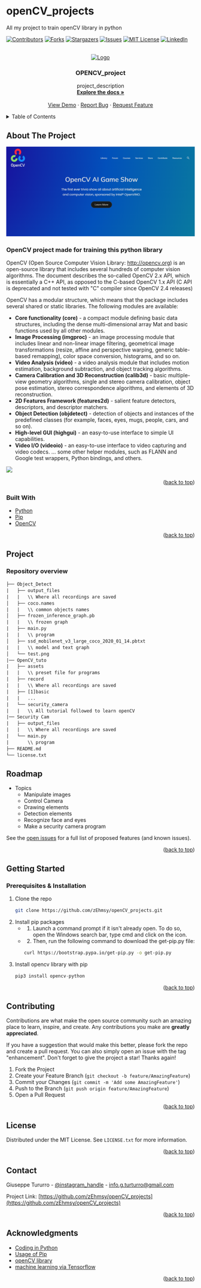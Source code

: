 # openCV_projects
All my project to train openCV library in python
<div id="top"></div>

<!-- PROJECT SHIELDS -->
<!--
*** I'm using markdown "reference style" links for readability.
*** Reference links are enclosed in brackets [ ] instead of parentheses ( ).
*** See the bottom of this document for the declaration of the reference variables
*** for contributors-url, forks-url, etc. This is an optional, concise syntax you may use.
*** https://www.markdownguide.org/basic-syntax/#reference-style-links
-->
[![Contributors][contributors-shield]][contributors-url]
[![Forks][forks-shield]][forks-url]
[![Stargazers][stars-shield]][stars-url]
[![Issues][issues-shield]][issues-url]
[![MIT License][license-shield]][license-url]
[![LinkedIn][linkedin-shield]][linkedin-url]



<!-- PROJECT LOGO -->
<br />
<div align="center">
  <a href="https://github.com/zEhmsy/openCV_projects/images/logo">
    <img src="images/logo_auto.png" alt="Logo" width="80" height="80">
  </a>

<h3 align="center">OPENCV_project</h3>

  <p align="center">
    project_description
    <br />
    <a href="https://github.com/zEhmsy/openCV_projects"><strong>Explore the docs »</strong></a>
    <br />
    <br />
    <a href="https://github.com/zEhmsy/openCV_projects">View Demo</a>
    ·
    <a href="https://github.com/zEhmsy/openCV_projects/issues">Report Bug</a>
    ·
    <a href="https://github.com/zEhmsy/openCV_projects/issues">Request Feature</a>
  </p>
</div>



<!-- TABLE OF CONTENTS -->
<details>
  <summary>Table of Contents</summary>
  <ol>
    <li>
      <a href="#about-the-project">About The Project</a>
      <ul>
        <li><a href="#built-with">Built With</a></li>
      </ul>
    </li>
    <li>
      <a href="#getting-started">Getting Started</a>
      <ul>
        <li><a href="#prerequisites">Prerequisites</a></li>
        <li><a href="#installation">Installation</a></li>
      </ul>
    </li>
    <li><a href="#progetto">Usage</a></li>
    <li><a href="#roadmap">Roadmap</a></li>
    <li><a href="#contributing">Contributing</a></li>
    <li><a href="#license">License</a></li>
    <li><a href="#contact">Contact</a></li>
    <li><a href="#acknowledgments">Acknowledgments</a></li>
  </ol>
</details>



<!-- ABOUT THE PROJECT -->
## About The Project

[![Product Name Screen Shot][product-screenshot]](https://docs.opencv.org/4.x/d1/dfb/intro.html)

### OpenCV project made for training this python library

OpenCV (Open Source Computer Vision Library: http://opencv.org) is an open-source library that includes several hundreds of computer vision algorithms. The document describes the so-called OpenCV 2.x API, which is essentially a C++ API, as opposed to the C-based OpenCV 1.x API (C API is deprecated and not tested with "C" compiler since OpenCV 2.4 releases)

OpenCV has a modular structure, which means that the package includes several shared or static libraries. The following modules are available:

* **Core functionality (core)** - a compact module defining basic data structures, including the dense multi-dimensional array Mat and basic functions used by all other modules.
* **Image Processing (imgproc)** - an image processing module that includes linear and non-linear image filtering, geometrical image transformations (resize, affine and perspective warping, generic table-based remapping), color space conversion, histograms, and so on.
* **Video Analysis (video)** - a video analysis module that includes motion estimation, background subtraction, and object tracking algorithms.
* **Camera Calibration and 3D Reconstruction (calib3d)** - basic multiple-view geometry algorithms, single and stereo camera calibration, object pose estimation, stereo correspondence algorithms, and elements of 3D reconstruction.
* **2D Features Framework (features2d)** - salient feature detectors, descriptors, and descriptor matchers.
* **Object Detection (objdetect)** - detection of objects and instances of the predefined classes (for example, faces, eyes, mugs, people, cars, and so on).
* **High-level GUI (highgui)** - an easy-to-use interface to simple UI capabilities.
* **Video I/O (videoio)** - an easy-to-use interface to video capturing and video codecs.
... some other helper modules, such as FLANN and Google test wrappers, Python bindings, and others.

![](images/object_detected.gif)

<p align="right">(<a href="#top">back to top</a>)</p>



### Built With

* [Python](https://www.python.org/)
* [Pip](https://pypi.org/project/pip/)
* [OpenCV](https://opencv.org/)

<p align="right">(<a href="#top">back to top</a>)</p>

<!-- USAGE EXAMPLES -->
## Project
### Repository overview
```txt
├── Object_Detect
|   ├── output_files
|   |   \\ Where all recordings are saved 
│   ├── coco.names
|   |   \\ common objects names
│   ├── frozen_inference_graph.pb
|   |   \\ frozen graph
|   ├── main.py
|   |   \\ program
│   ├── ssd_mobilenet_v3_large_coco_2020_01_14.pbtxt
|   |   \\ model and text graph
│   └── test.png
|── OpenCV_tuto
|   ├── assets
|   |   \\ preset file for programs
|   ├── record
|   |   \\ Where all recordings are saved 
|   ├── [1]basic
|   |   ...
|   └── security_camera
|   |   \\ All tutorial followed to learn openCV
|── Security Cam
|   ├── output_files
|   |   \\ Where all recordings are saved 
|   └── main.py
|       \\ program
├── README.md
└── license.txt
```

<!-- ROADMAP -->

## Roadmap

- Topics
  - Manipulate images
  - Control Camera
  - Drawing elements
  - Detection elements
  - Recognize face and eyes
  - Make a security camera program

See the [open issues](https://github.com/zEhmsy/openCV_projects/issues) for a full list of proposed features (and known issues).

<p align="right">(<a href="#top">back to top</a>)</p>

<!-- GETTING STARTED -->

## Getting Started

### Prerequisites & Installation

1. Clone the repo
   ```sh
   git clone https://github.com/zEhmsy/openCV_projects.git
   ```
2. Install pip packages
   * 1. Launch a command prompt if it isn't already open. To do so, open the Windows search bar, type cmd and click on the icon.
   * 2. Then, run the following command to download the get-pip.py file:

     ```sh
     curl https://bootstrap.pypa.io/get-pip.py -o get-pip.py
     ```
3. Install opencv library with pip
   ```python
   pip3 install opencv-python
   ```

<p align="right">(<a href="#top">back to top</a>)</p>

<!-- CONTRIBUTING -->

## Contributing

Contributions are what make the open source community such an amazing place to learn, inspire, and create. Any contributions you make are **greatly appreciated**.

If you have a suggestion that would make this better, please fork the repo and create a pull request. You can also simply open an issue with the tag "enhancement".
Don't forget to give the project a star! Thanks again!

1. Fork the Project
2. Create your Feature Branch (`git checkout -b feature/AmazingFeature`)
3. Commit your Changes (`git commit -m 'Add some AmazingFeature'`)
4. Push to the Branch (`git push origin feature/AmazingFeature`)
5. Open a Pull Request

<p align="right">(<a href="#top">back to top</a>)</p>

<!-- LICENSE -->

## License

Distributed under the MIT License. See `LICENSE.txt` for more information.

<p align="right">(<a href="#top">back to top</a>)</p>

<!-- CONTACT -->

## Contact

Giuseppe Tururro - [@instagram_handle](https://www.instagram.com/turturrogiuseppe/) - info.g.turturro@gmail.com

Project Link: [https://github.com/zEhmsy/openCV_projects](https://github.com/zEhmsy/openCV_projects)

<p align="right">(<a href="#top">back to top</a>)</p>

<!-- ACKNOWLEDGMENTS -->

## Acknowledgments

* [Coding in Python](https://www.wikiwand.com/it/Python)
* [Usage of Pip](https://www.wikiwand.com/en/Pip_(package_manager)#:~:text=pip%20is%20the%20de%20facto,called%20the%20Python%20Package%20Index.)
* [openCV library](https://www.wikiwand.com/it/OpenCV)
* [machine learning via Tensorflow](https://www.tensorflow.org/resources/learn-ml)

<p align="right">(<a href="#top">back to top</a>)</p>

<!-- MARKDOWN LINKS & IMAGES -->

<!-- https://www.markdownguide.org/basic-syntax/#reference-style-links -->

[contributors-shield]: https://img.shields.io/github/contributors/zEhmsy/openCV_projects.svg?style=for-the-badge
[contributors-url]: https://github.com/zEhmsy/openCV_projects/graphs/contributors
[forks-shield]: https://img.shields.io/github/forks/zEhmsy/openCV_projects.svg?style=for-the-badge
[forks-url]: https://github.com/zEhmsy/openCV_projects/network/members
[stars-shield]: https://img.shields.io/github/stars/zEhmsy/openCV_projects.svg?style=for-the-badge
[stars-url]: https://github.com/zEhmsy/openCV_projects/stargazers
[issues-shield]: https://img.shields.io/github/issues/zEhmsy/openCV_projects.svg?style=for-the-badge
[issues-url]: https://github.com/zEhmsy/openCV_projects/issues
[license-shield]: https://img.shields.io/github/license/zEhmsy/openCV_projects.svg?style=for-the-badge
[license-url]: https://github.com/zEhmsy/openCV_projects/blob/master/LICENSE.txt
[linkedin-shield]: https://img.shields.io/badge/-LinkedIn-black.svg?style=for-the-badge&logo=linkedin&colorB=555
[linkedin-url]: https://linkedin.com/in/g-turturro
[product-screenshot]: images/proj_info.png
